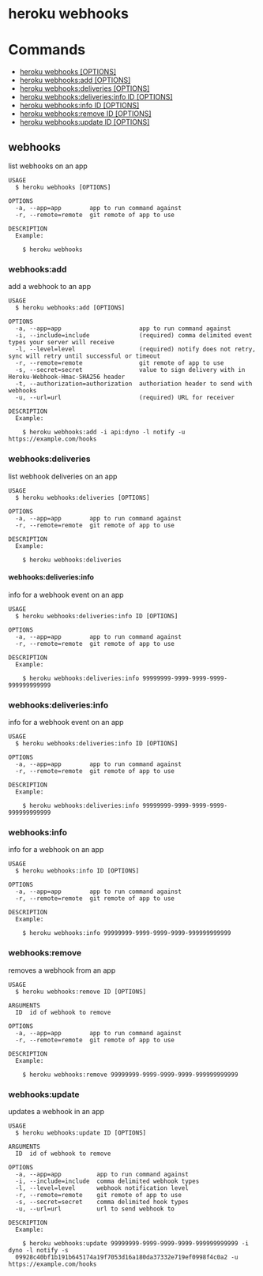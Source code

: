 heroku webhooks
===============


# Commands

* [heroku webhooks [OPTIONS]](#webhooks)
* [heroku webhooks:add [OPTIONS]](#webhooksadd)
* [heroku webhooks:deliveries [OPTIONS]](#webhooksdeliveries)
* [heroku webhooks:deliveries:info ID [OPTIONS]](#webhooksdeliveriesinfo)
* [heroku webhooks:info ID [OPTIONS]](#webhooksinfo)
* [heroku webhooks:remove ID [OPTIONS]](#webhooksremove)
* [heroku webhooks:update ID [OPTIONS]](#webhooksupdate)
## webhooks

list webhooks on an app

```
USAGE
  $ heroku webhooks [OPTIONS]

OPTIONS
  -a, --app=app        app to run command against
  -r, --remote=remote  git remote of app to use

DESCRIPTION
  Example:

    $ heroku webhooks
```

### webhooks:add

add a webhook to an app

```
USAGE
  $ heroku webhooks:add [OPTIONS]

OPTIONS
  -a, --app=app                      app to run command against
  -i, --include=include              (required) comma delimited event types your server will receive
  -l, --level=level                  (required) notify does not retry, sync will retry until successful or timeout
  -r, --remote=remote                git remote of app to use
  -s, --secret=secret                value to sign delivery with in Heroku-Webhook-Hmac-SHA256 header
  -t, --authorization=authorization  authoriation header to send with webhooks
  -u, --url=url                      (required) URL for receiver

DESCRIPTION
  Example:

    $ heroku webhooks:add -i api:dyno -l notify -u https://example.com/hooks
```

### webhooks:deliveries

list webhook deliveries on an app

```
USAGE
  $ heroku webhooks:deliveries [OPTIONS]

OPTIONS
  -a, --app=app        app to run command against
  -r, --remote=remote  git remote of app to use

DESCRIPTION
  Example:

    $ heroku webhooks:deliveries
```

#### webhooks:deliveries:info

info for a webhook event on an app

```
USAGE
  $ heroku webhooks:deliveries:info ID [OPTIONS]

OPTIONS
  -a, --app=app        app to run command against
  -r, --remote=remote  git remote of app to use

DESCRIPTION
  Example:

    $ heroku webhooks:deliveries:info 99999999-9999-9999-9999-999999999999
```

### webhooks:deliveries:info

info for a webhook event on an app

```
USAGE
  $ heroku webhooks:deliveries:info ID [OPTIONS]

OPTIONS
  -a, --app=app        app to run command against
  -r, --remote=remote  git remote of app to use

DESCRIPTION
  Example:

    $ heroku webhooks:deliveries:info 99999999-9999-9999-9999-999999999999
```

### webhooks:info

info for a webhook on an app

```
USAGE
  $ heroku webhooks:info ID [OPTIONS]

OPTIONS
  -a, --app=app        app to run command against
  -r, --remote=remote  git remote of app to use

DESCRIPTION
  Example:

    $ heroku webhooks:info 99999999-9999-9999-9999-999999999999
```

### webhooks:remove

removes a webhook from an app

```
USAGE
  $ heroku webhooks:remove ID [OPTIONS]

ARGUMENTS
  ID  id of webhook to remove

OPTIONS
  -a, --app=app        app to run command against
  -r, --remote=remote  git remote of app to use

DESCRIPTION
  Example:

    $ heroku webhooks:remove 99999999-9999-9999-9999-999999999999
```

### webhooks:update

updates a webhook in an app

```
USAGE
  $ heroku webhooks:update ID [OPTIONS]

ARGUMENTS
  ID  id of webhook to remove

OPTIONS
  -a, --app=app          app to run command against
  -i, --include=include  comma delimited webhook types
  -l, --level=level      webhook notification level
  -r, --remote=remote    git remote of app to use
  -s, --secret=secret    comma delimited hook types
  -u, --url=url          url to send webhook to

DESCRIPTION
  Example:

    $ heroku webhooks:update 99999999-9999-9999-9999-999999999999 -i dyno -l notify -s 
  09928c40bf1b191b645174a19f7053d16a180da37332e719ef0998f4c0a2 -u https://example.com/hooks
```

